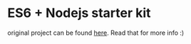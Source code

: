 # ES6 + Nodejs starter kit
original project can be found [here](https://github.com/vmasto/express-babel). Read that for more info :)
